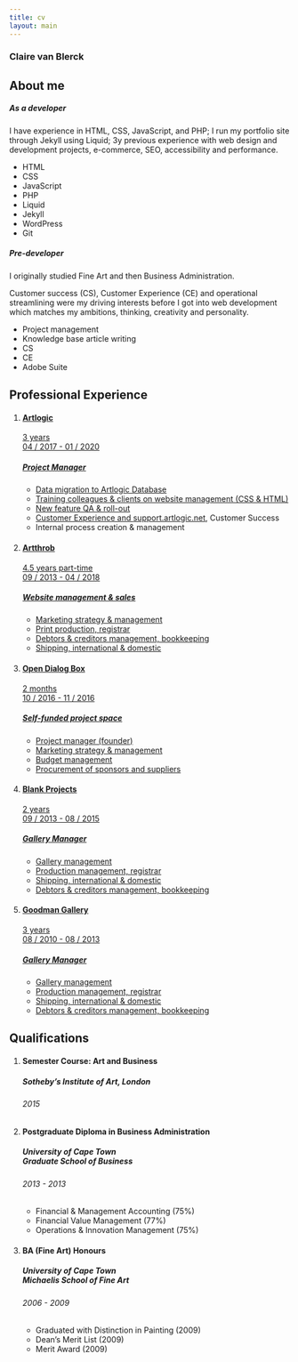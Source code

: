 ```yaml
---
title: cv
layout: main
---
```


<!-- Summary -->
<section>
    <article>
        <div class="text-panel">
            <h1>Claire van Blerck</h1>
            <div class="text-item">
                <h2>About me</h2>
                <h5>As a developer</h5>
                <p>I have experience in HTML, CSS, JavaScript, and PHP; I run my portfolio site through Jekyll using Liquid; 3y previous experience with web
                    design and development projects, e-commerce, SEO, accessibility and performance.
                </p>
                <div class="skill-set">
                    <ul>
                        <li class="orange">HTML</li>
                        <li class="orange">CSS</li>
                        <li class="orange">JavaScript</li>
                        <li class="orange">PHP</li>
                        <li class="orange">Liquid</li>
                        <li class="orange">Jekyll</li>
                        <li class="orange">WordPress</li>
                        <li class="orange">Git</li>
                    </ul>
                </div>
            </div>
            <div class="text-item">
                <h5>Pre-developer</h5>
                <p>I originally studied Fine Art and then Business Administration.</p>
                <p>Customer success (CS), Customer Experience (CE) and operational streamlining were my driving interests before I got into web development which matches my ambitions, thinking, creativity and personality.</p>
                <div class="skill-set">
                    <ul>
                        <li class="grey">Project management</li>
                        <li class="grey">Knowledge base article writing</li>
                        <li class="grey">CS</li>
                        <li class="grey">CE</li>
                        <li class="grey">Adobe Suite</li>
                    </ul>
                </div>
            </div>
        </div>
    </article>
</section>

<!-- Experience -->
<section>
    <article>
        <div class="experience">
            <h2>Professional Experience</h2>
            <ol>
                <li class="job-item">
                    <a href="https://artlogic.net/" target="_blank" rel="noopener" rel="noreferrer">
                        <h4>Artlogic</h4>
                        <p>3 years<br>04 / 2017 - 01 / 2020</p>
                        <h5>Project Manager</h5>
                        <ul>
                            <li>Data migration to Artlogic Database</li>
                            <li>Training colleagues & clients on website management (CSS & HTML)</li>
                            <li>New feature QA & roll-out</li>
                            <li>Customer Experience and <a href="https://support.artlogic.net/hc/en-gb" alt="https://support.artlogic.net">support.artlogic.net</a>, Customer Success</li>
                            <li>Internal process creation & management</li>
                        </ul>
                    </a>
                </li>
                <li class="job-item">
                    <a href="https://artthrob.co.za/" target="_blank" rel="noopener" rel="noreferrer">
                        <h4>Artthrob</h4>
                        <p>4.5 years part-time<br>09 / 2013 - 04 / 2018</p>
                        <h5>Website management & sales</h5>
                        <ul>
                            <li>Marketing strategy & management</li>
                            <li>Print production, registrar</li>
                            <li>Debtors & creditors management, bookkeeping</li>
                            <li>Shipping, international & domestic</li>
                        </ul>
                    </a>
                </li>
                <li class="job-item">
                        <a href="https://www.opendialogbox.space/" target="_blank" rel="noopener" rel="noreferrer">
                        <h4>Open Dialog Box</h4>
                        <p>2 months<br>10 / 2016 - 11 / 2016</p>
                        <h5>Self-funded project space</h5>
                        <ul>
                            <li>Project manager (founder)</li>
                            <li>Marketing strategy & management</li>
                            <li>Budget management</li>
                            <li>Procurement of sponsors and suppliers</li>
                        </ul>
                    </a>
                </li>
                <li class="job-item">
                    <a href="https://blankprojects.com/" target="_blank" rel="noopener" rel="noreferrer">
                        <h4>Blank Projects</h4>
                        <p>2 years<br>09 / 2013 - 08 / 2015</p>
                        <h5>Gallery Manager</h5>
                        <ul>
                            <li>Gallery management</li>
                            <li>Production management, registrar</li>
                            <li>Shipping, international & domestic</li>
                            <li>Debtors & creditors management, bookkeeping</li>
                        </ul>
                    </a>
                </li>
                <li class="job-item">
                    <a href="http://www.goodman-gallery.com/" target="_blank" rel="noopener" rel="noreferrer">
                        <h4>Goodman Gallery</h4>
                        <p>3 years<br>08 / 2010 - 08 / 2013 </p>
                        <h5>Gallery Manager</h5>
                        <ul>
                            <li>Gallery management</li>
                            <li>Production management, registrar</li>
                            <li>Shipping, international & domestic</li>
                            <li>Debtors & creditors management, bookkeeping</li>
                        </ul>
                    </a>
                </li>
            </ol>
        </div>
    </article>
</section>

<!-- Qualifications -->
<section>
    <article>
        <div class="qualifications">
        <h2>Qualifications</h2>
            <ol>
                <li class="edu-item">
                    <h4>Semester Course: Art and Business</h4>
                    <h5>Sotheby’s Institute of Art, London</h5>
                    <h6>2015</h6>
                </li>
                <li class="edu-item">
                    <h4>Postgraduate Diploma in Business Administration</h4>
                    <h5>University of Cape Town<br>Graduate School of Business</h5>
                    <h6>2013 - 2013</h6>
                    <ul>
                        <li>Financial & Management Accounting (75%)</li>
                        <li>Financial Value Management (77%)</li>
                        <li>Operations & Innovation Management (75%)</li>
                    </ul>
                </li>
                <li class="edu-item">
                    <h4>BA (Fine Art) Honours</h4>
                    <h5>University of Cape Town<br>Michaelis School of Fine Art</h5>
                    <h6>2006 - 2009</h6>
                    <ul>
                        <li>Graduated with Distinction in Painting (2009)</li>
                        <li>Dean’s Merit List (2009)</li>
                        <li>Merit Award (2009)</li>
                    </ul>
                </li>
            </ol>
        </div>
    </article>
</section>